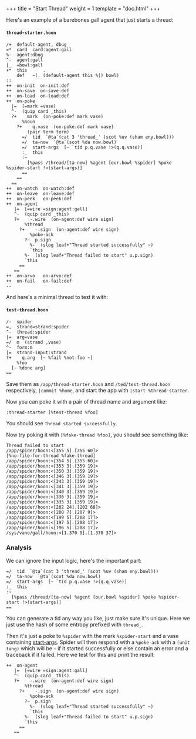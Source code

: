 +++
title = "Start Thread"
weight = 1
template = "doc.html"
+++

Here's an example of a barebones gall agent that just starts a thread:

#### `thread-starter.hoon`

```hoon
/+  default-agent, dbug
=*  card  card:agent:gall
%-  agent:dbug
^-  agent:gall
|_  =bowl:gall
+*  this      .
    def   ~(. (default-agent this %|) bowl)
::
++  on-init  on-init:def
++  on-save  on-save:def
++  on-load  on-load:def
++  on-poke
  |=  [=mark =vase]
  ^-  (quip card _this)
  ?+    mark  (on-poke:def mark vase)
      %noun
    ?+    q.vase  (on-poke:def mark vase)
        (pair term term)
      =/  tid  `@ta`(cat 3 'thread_' (scot %uv (sham eny.bowl)))
      =/  ta-now  `@ta`(scot %da now.bowl)
      =/  start-args  [~ `tid p.q.vase !>(q.q.vase)]
      :_  this
      :~
        [%pass /thread/[ta-now] %agent [our.bowl %spider] %poke %spider-start !>(start-args)]
      ==
    ==
  ==
++  on-watch  on-watch:def
++  on-leave  on-leave:def
++  on-peek   on-peek:def
++  on-agent
   |=  [=wire =sign:agent:gall]
   ^-  (quip card _this)
   ?+    -.wire  (on-agent:def wire sign)
       %thread
     ?+    -.sign  (on-agent:def wire sign)
         %poke-ack
       ?~  p.sign
         %-  (slog leaf+"Thread started successfully" ~)
         `this
       %-  (slog leaf+"Thread failed to start" u.p.sign)
       `this
     ==
   ==
++  on-arvo   on-arvo:def
++  on-fail   on-fail:def
--
```

And here's a minimal thread to test it with:

#### `test-thread.hoon`

```hoon
/-  spider
=,  strand=strand:spider
^-  thread:spider
|=  arg=vase
=/  m  (strand ,vase)
^-  form:m
|=  strand-input:strand
?+    q.arg  [~ %fail %not-foo ~]
    %foo
  [~ %done arg]
==
```

Save them as `/app/thread-starter.hoon` and `/ted/test-thread.hoon` respectively, `|commit %home`, and start the app with `|start %thread-starter`.

Now you can poke it with a pair of thread name and argument like:

```
:thread-starter [%test-thread %foo]
```

You should see `Thread started successfully`.

Now try poking it with `[%fake-thread %foo]`, you should see something like:

```
Thread failed to start
/app/spider/hoon:<[355 5].[355 60]>
[%no-file-for-thread %fake-thread]
/app/spider/hoon:<[354 5].[355 60]>
/app/spider/hoon:<[353 3].[359 19]>
/app/spider/hoon:<[350 3].[359 19]>
/app/spider/hoon:<[346 3].[359 19]>
/app/spider/hoon:<[343 3].[359 19]>
/app/spider/hoon:<[341 3].[359 19]>
/app/spider/hoon:<[340 3].[359 19]>
/app/spider/hoon:<[336 3].[359 19]>
/app/spider/hoon:<[335 3].[359 19]>
/app/spider/hoon:<[202 24].[202 68]>
/app/spider/hoon:<[200 7].[207 9]>
/app/spider/hoon:<[199 5].[208 17]>
/app/spider/hoon:<[197 5].[208 17]>
/app/spider/hoon:<[196 5].[208 17]>
/sys/vane/gall/hoon:<[1.370 9].[1.370 37]>
```

### Analysis

We can ignore the input logic, here's the important part:

```hoon
=/  tid  `@ta`(cat 3 'thread_' (scot %uv (sham eny.bowl)))
=/  ta-now  `@ta`(scot %da now.bowl)
=/  start-args  [~ `tid p.q.vase !>(q.q.vase)]
:_  this
:~
  [%pass /thread/[ta-now] %agent [our.bowl %spider] %poke %spider-start !>(start-args)]
==
```

You can generate a tid any way you like, just make sure it's unique. Here we just use the hash of some entropy prefixed with `thread_`.

Then it's just a poke to `%spider` with the mark `%spider-start` and a vase containing [start-args](/docs/userspace/threads/reference#start-thread). Spider will then respond with a `%poke-ack` with a `(unit tang)` which will be `~` if it started successfully or else contain an error and a traceback if it failed. Here we test for this and print the result:

```hoon
++  on-agent
   |=  [=wire =sign:agent:gall]
   ^-  (quip card _this)
   ?+    -.wire  (on-agent:def wire sign)
       %thread
     ?+    -.sign  (on-agent:def wire sign)
         %poke-ack
       ?~  p.sign
         %-  (slog leaf+"Thread started successfully" ~)
         `this
       %-  (slog leaf+"Thread failed to start" u.p.sign)
       `this
     ==
   ==
```

